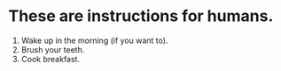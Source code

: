 # These are instructions for humans.

1. Wake up in the morning (if you want to).
2. Brush your teeth.
3. Cook breakfast.
